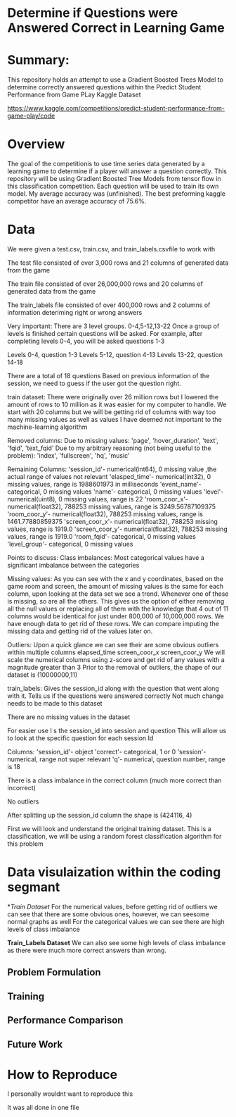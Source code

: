 # **Determine if Questions were Answered Correct in Learning Game**

# **Summary**: 
This repository holds an attempt to use a Gradient Boosted Trees Model to determine correctly answered questions within the Predict Student Performance from Game PLay Kaggle Dataset

https://www.kaggle.com/competitions/predict-student-performance-from-game-play/code


# **Overview**

The goal of the competitionis to use time series data generated by a learning game to determine if a player will answer a question correctly. This repository will be using Gradient Boosted Tree Models from tensor flow in this classification competition. Each question will be used to train its own model. My average accuracy was (unfinished). The best preforming kaggle competitor have an average accuracy of 75.6%.

# **Data**
We were given a test.csv, train.csv, and train_labels.csvfile to work with

The test file consisted of over 3,000 rows and 21 columns of generated data from the game

The train file consisted of over 26,000,000 rows and 20 columns of generated data from the game

The train_labels file consisted of over 400,000 rows and 2 columns of information deteriming right or wrong answers


Very important: There are 3 level groups. 0-4,5-12,13-22 Once a group of levels is finished certain questions will be asked. For example, after completing levels 0-4, you will be asked questions 1-3

Levels 0-4, question 1-3 Levels 5-12, question 4-13 Levels 13-22, question 14-18

There are a total of 18 questions Based on previous information of the session, we need to guess if the user got the question right.

train dataset: There were originally over 26 million rows but I lowered the amount of rows to 10 million as it was easier for my computer to handle. We start with 20 columns but we will be getting rid of columns with way too many missing values as well as values I have deemed not important to the machine-learning algorithm

Removed columns: Due to missing values: 'page', 'hover_duration', 'text', 'fqid', 'text_fqid' Due to my arbitrary reasoning (not being useful to the problem): 'index', 'fullscreen', 'hq', 'music'

Remaining Columns: 'session_id'- numerical(int64), 0 missing value ,the actual range of values not relevant 'elasped_time'- numerical(int32), 0 missing values, range is 1988601973 in milliseconds 'event_name'- categorical, 0 missing values 'name'- categorical, 0 missing values 'level'- numerical(uint8), 0 missing values, range is 22 'room_coor_x'- numerical(float32), 788253 missing values, range is 3249.56787109375 'room_coor_y'- numerical(float32), 788253 missing values, range is 1461.77880859375 'screen_coor_x'- numerical(float32), 788253 missing values, range is 1919.0 'screen_coor_y'- numerical(float32), 788253 missing values, range is 1919.0 'room_fqid'- categorical, 0 missing values 'level_group'- categorical, 0 missing values

Points to discuss: Class imbalances: Most categorical values have a significant imbalance between the categories

Missing values: As you can see with the x and y coordinates, based on the game room and screen, the amount of missing values is the same for each column, upon looking at the data set we see a trend. Whenever one of these is missing, so are all the others. This gives us the option of either removing all the null values or replacing all of them with the knowledge that 4 out of 11 columns would be identical for just under 800,000 of 10,000,000 rows. We have enough data to get rid of these rows. We can compare imputing the missing data and getting rid of the values later on.

Outliers: Upon a quick glance we can see their are some obvious outliers within multiple columns
    elapsed_time
    screen_coor_x
    screen_coor_y
We will scale the numerical columns using z-score and get rid of any values with a magnitude greater than 3
Prior to the removal of outliers, the shape of our dataset is (10000000,11)

train_labels: Gives the session_id along with the question that went along with it. Tells us if the questions were answered correctly Not much change needs to be made to this dataset

There are no missing values in the dataset

For easier use I s the session_id into session and question This will allow us to look at the specific question for each session Id

Columns: 'session_id'- object 'correct'- categorical, 1 or 0 'session'- numerical, range not super relevant 'q'- numerical, question number, range is 18

There is a class imbalance in the correct column (much more correct than incorrect)

No outliers

After splitting up the session_id column the shape is (424116, 4)

First we will look and understand the original training dataset. This is a classification, we will be using a random forest classification algorithm for this problem

# **Data visulaization within the coding segmant**

 **Train Dataset*
For the numerical values, before getting rid of outliers we can see that there are some obvious ones, however, we can seesome normal graphs as well
For the categorical values we can see there are high levels of class imbalance

**Train_Labels Dataset**
We can also see some high levels of class imbalance as there were much more correct answers than wrong.

## **Problem Formulation**

## **Training**

## **Performance Comparison**

## **Future Work**

# **How to Reproduce**
I personally wouldnt want to reproduce this

It was all done in one file
